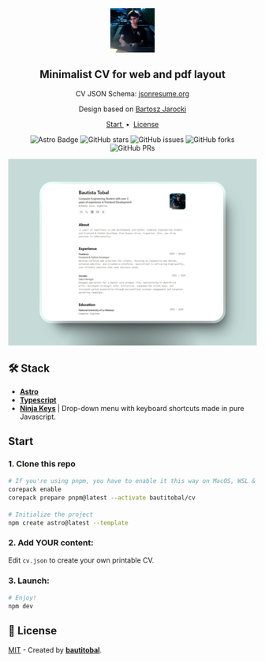 <div align="center">
<img src="profile-pic.jpg" height="90px" width="auto" /> 
<h2>
    Minimalist CV for web and pdf layout
</h2>
<p>
CV JSON Schema: <a href="https://jsonresume.org/schema/">jsonresume.org</a>
</p>

<p>
Design based on <a href="https://github.com/BartoszJarocki/cv">Bartosz Jarocki</a>

</p>

</div>

<div align="center">
    <a href="#start">
        Start
    </a>
    <span>&nbsp;&bull;&nbsp;</span>
    <a href="#-license">
        License
    </a>
</div>

<p></p>
<div align="center">

![Astro Badge](https://img.shields.io/badge/Astro-BC52EE?logo=astro&logoColor=fff&style=flat)
![GitHub stars](https://img.shields.io/github/stars/bautitobal/cv)
![GitHub issues](https://img.shields.io/github/issues/midudev/minimalist-portfolio-json)
![GitHub forks](https://img.shields.io/github/forks/bautitobal/cv)
![GitHub PRs](https://img.shields.io/github/issues-pr/bautitobal/cv)

</div>

<img src="/public/cv_portada.webp"></img>

## 🛠️ Stack

- [**Astro**](https://astro.build/)
- [**Typescript**](https://www.typescriptlang.org/)
- [**Ninja Keys**](https://github.com/ssleptsov/ninja-keys) | Drop-down menu with keyboard shortcuts made in pure Javascript.

## Start

### 1. Clone this repo

```bash
# If you're using pnpm, you have to enable it this way on MacOS, WSL & Linux:
corepack enable
corepack prepare pnpm@latest --activate bautitobal/cv

# Initialize the project
npm create astro@latest --template
```

### 2. Add YOUR content:

Edit `cv.json` to create your own printable CV.

### 3. Launch:

```bash
# Enjoy!
npm dev
```

## 🔑 License

[MIT](LICENSE) - Created by [**bautitobal**](https://bautitobal.netlify.app).
